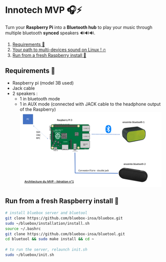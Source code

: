 # Innotech MVP :headphones::zap:

Turn your **Raspberry Pi** into a **Bluetooth hub** to play your music through multiple bluetooth **synced** speakers 🔊🔊🔊.

1. [Requirements 📜](<#Requirements 📜>)
1. [Your path to multi-devices sound on Linux ! 🔥](./installation/README.md)
1. [Run from a fresh Raspberry install 🐍](<#Run from a fresh Raspberry install 🐍>)

## Requirements 📜
- Raspberry pi (model 3B used)
- Jack cable
- 2 speakers :
    - 1 in bluetooth mode
    - 1 in AUX mode (connected with JACK cable to the headphone output of the Raspberry)
    ![architecture](./installation/images/architecture.png)

## Run from a fresh Raspberry install 🐍
```bash
# install bluebox server and bluetool
git clone https://github.com/bluebox-insa/bluebox.git
sudo ~/bluebox/installation/install.sh
source ~/.bashrc
git clone https://github.com/bluebox-insa/bluetool.git
cd bluetool && sudo make install && cd ~

# to run the server, relaunch init.sh
sudo ~/bluebox/init.sh
```
